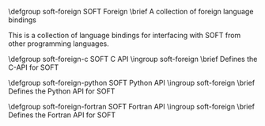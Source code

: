 \defgroup soft-foreign SOFT Foreign
\brief A collection of foreign language bindings

This is a collection of language bindings for interfacing with SOFT
from other programming languages.

\defgroup soft-foreign-c SOFT C API
\ingroup soft-foreign
\brief Defines the C-API for SOFT


\defgroup soft-foreign-python SOFT Python API
\ingroup soft-foreign
\brief Defines the Python API for SOFT

\defgroup soft-foreign-fortran SOFT Fortran API
\ingroup soft-foreign
\brief Defines the Fortran API for SOFT
